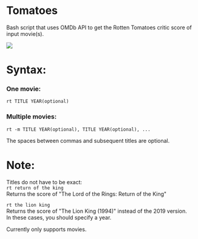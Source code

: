 # Tomatoes
Bash script that uses OMDb API to get the Rotten Tomatoes critic score of input movie(s).

![](usage.gif)

# Syntax:
### One movie:
```rt TITLE YEAR(optional)```

### Multiple movies:
```rt -m TITLE YEAR(optional), TITLE YEAR(optional), ...```  
  
The spaces between commas and subsequent titles are optional.

# Note:
Titles do not have to be exact:  
```rt return of the king```  
Returns the score of "The Lord of the Rings: Return of the King"  
  
```rt the lion king```  
Returns the score of "The Lion King (1994)" instead of the 2019 version.  
In these cases, you should specify a year.

Currently only supports movies.
